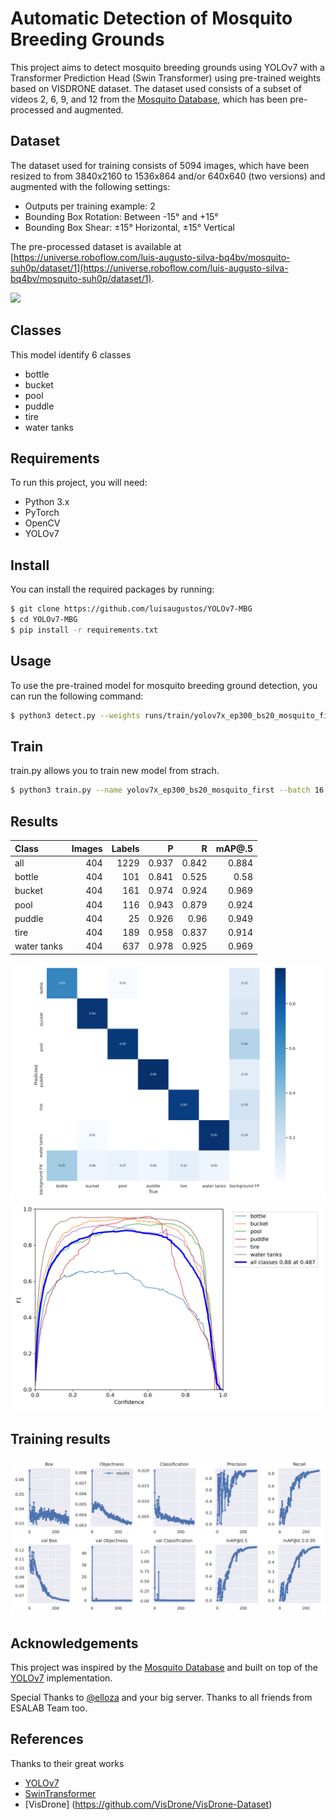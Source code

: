 # Automatic Detection of Mosquito Breeding Grounds

This project aims to detect mosquito breeding grounds using YOLOv7 with a Transformer Prediction Head (Swin Transformer) using pre-trained weights based on VISDRONE dataset. The dataset used consists of a subset of videos 2, 6, 9, and 12 from the [Mosquito Database](https://www02.smt.ufrj.br/~tvdigital/database/mosquito/), which has been pre-processed and augmented.

## Dataset

The dataset used for training consists of 5094 images, which have been resized to from 3840x2160 to 1536x864 and/or 640x640 (two versions) and augmented with the following settings:

- Outputs per training example: 2
- Bounding Box Rotation: Between -15° and +15°
- Bounding Box Shear: ±15° Horizontal, ±15° Vertical

The pre-processed dataset is available at [https://universe.roboflow.com/luis-augusto-silva-bq4bv/mosquito-suh0p/dataset/1](https://universe.roboflow.com/luis-augusto-silva-bq4bv/mosquito-suh0p/dataset/1).

<a href="https://universe.roboflow.com/luis-augusto-silva-bq4bv/mosquito-suh0p">
    <img src="https://app.roboflow.com/images/download-dataset-badge.svg"></img>
</a>


## Classes

This model identify 6 classes 
- bottle
- bucket
- pool
- puddle
- tire
- water tanks
 

## Requirements

To run this project, you will need:

- Python 3.x
- PyTorch
- OpenCV
- YOLOv7


## Install
You can install the required packages by running:

```bash
$ git clone https://github.com/luisaugustos/YOLOv7-MBG
$ cd YOLOv7-MBG
$ pip install -r requirements.txt
```

## Usage
To use the pre-trained model for mosquito breeding ground detection, you can run the following command:
```bash
$ python3 detect.py --weights runs/train/yolov7x_ep300_bs20_mosquito_first9/weights/best.pt --conf 0.25 --img-size 640 --source /Users/luisaugustos/Downloads/dataset_mosquito/video10.avi
```

## Train
train.py allows you to train new model from strach.
```bash
$ python3 train.py --name yolov7x_ep300_bs20_mosquito_first --batch 16 --workers 4 --epochs 300 --data mosquito-1/data.yaml --weights yolov7x_training.pt --cfg cfg/training/yolov7x.yaml
``` 

## Results 
| Class         | Images | Labels | P     | R     | mAP@.5 |  
|:--------------|-------:|-------:|------:|------:|-------:|
| all           |    404 |   1229 | 0.937 | 0.842 |  0.884 |
| bottle        |    404 |    101 | 0.841 | 0.525 |   0.58 |
| bucket        |    404 |    161 | 0.974 | 0.924 |  0.969 |
| pool          |    404 |    116 | 0.943 | 0.879 |  0.924 |
| puddle        |    404 |     25 | 0.926 |  0.96 |  0.949 |
| tire          |    404 |    189 | 0.958 | 0.837 |  0.914 |
| water tanks   |    404 |    637 | 0.978 | 0.925 |  0.969 |

![Confusion Matrix](confusion_matrix.png)
![F1 Curve](F1_curve.png)

## Training results 
![Results](results.png)


## Acknowledgements

This project was inspired by the [Mosquito Database](https://www02.smt.ufrj.br/~tvdigital/database/mosquito/) and built on top of the [YOLOv7](https://github.com/WongKinYiu/yolov7) implementation.

Special Thanks to [@elloza](https://github.com/elloza) and your big server. Thanks to all friends from ESALAB Team too. 

## References
Thanks to their great works
* [YOLOv7](https://github.com/WongKinYiu/yolov7)
* [SwinTransformer](https://github.com/microsoft/Swin-Transformer)
* [VisDrone] (https://github.com/VisDrone/VisDrone-Dataset)
